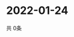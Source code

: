 # 2022-01-24
  共 0条

  <!-- BEGIN -->
  <!-- 最后更新时间Mon Jan 24 2022 14:03:10 GMT+0000 (Coordinated Universal Time) -->
  
  <!-- END -->
  
  